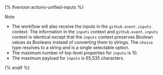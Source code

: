 {% ifversion actions-unified-inputs %}

> [!NOTE]
> * The workflow will also receive the inputs in the `github.event.inputs` context. The information in the `inputs` context and `github.event.inputs` context is identical except that the `inputs` context preserves Boolean values as Booleans instead of converting them to strings. The `choice` type resolves to a string and is a single selectable option.
> * The maximum number of top-level properties for `inputs` is 10.
> * The maximum payload for `inputs` is 65,535 characters.

{% endif %}
